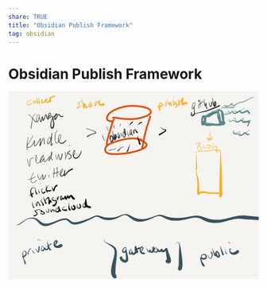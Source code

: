```yaml
---
share: TRUE
title: "Obsidian Publish Framework"
tag: obsidian
---
```

# Obsidian Publish Framework

![Paper.Journal.1.jpeg](../images/obsidian/Paper.Journal.1.jpeg)
